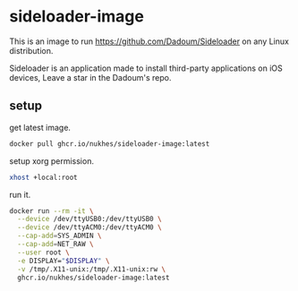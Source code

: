 # sideloader-image
This is an image to run https://github.com/Dadoum/Sideloader on any Linux distribution.

Sideloader is an application made to install third-party applications on iOS devices, Leave a star in the Dadoum's repo.

## setup
get latest image.
```bash
docker pull ghcr.io/nukhes/sideloader-image:latest
```

setup xorg permission.
```bash
xhost +local:root
```

run it.
```bash
docker run --rm -it \
  --device /dev/ttyUSB0:/dev/ttyUSB0 \
  --device /dev/ttyACM0:/dev/ttyACM0 \
  --cap-add=SYS_ADMIN \
  --cap-add=NET_RAW \
  --user root \
  -e DISPLAY="$DISPLAY" \
  -v /tmp/.X11-unix:/tmp/.X11-unix:rw \
  ghcr.io/nukhes/sideloader-image:latest
```
